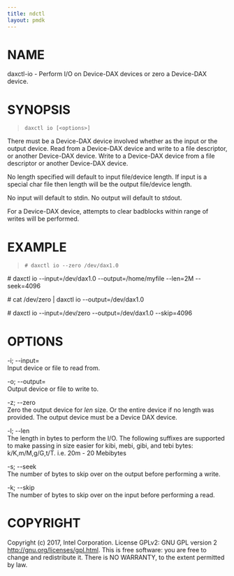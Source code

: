 ```yaml
---
title: ndctl
layout: pmdk
---
```


NAME
====

daxctl-io - Perform I/O on Device-DAX devices or zero a Device-DAX device.

SYNOPSIS
========

>     daxctl io [<options>]

There must be a Device-DAX device involved whether as the input or the output device. Read from a Device-DAX device and write to a file descriptor, or another Device-DAX device. Write to a Device-DAX device from a file descriptor or another Device-DAX device.

No length specified will default to input file/device length. If input is a special char file then length will be the output file/device length.

No input will default to stdin. No output will default to stdout.

For a Device-DAX device, attempts to clear badblocks within range of writes will be performed.

EXAMPLE
=======

>     # daxctl io --zero /dev/dax1.0

\# daxctl io --input=/dev/dax1.0 --output=/home/myfile --len=2M --seek=4096

\# cat /dev/zero | daxctl io --output=/dev/dax1.0

\# daxctl io --input=/dev/zero --output=/dev/dax1.0 --skip=4096

OPTIONS
=======

-i; --input=  
Input device or file to read from.

-o; --output=  
Output device or file to write to.

-z; --zero  
Zero the output device for *len* size. Or the entire device if no length was provided. The output device must be a Device DAX device.

-l; --len  
The length in bytes to perform the I/O. The following suffixes are supported to make passing in size easier for kibi, mebi, gibi, and tebi bytes: k/K,m/M,g/G,t/T. i.e. 20m - 20 Mebibytes

-s; --seek  
The number of bytes to skip over on the output before performing a write.

-k; --skip  
The number of bytes to skip over on the input before performing a read.

COPYRIGHT
=========

Copyright (c) 2017, Intel Corporation. License GPLv2: GNU GPL version 2 <http://gnu.org/licenses/gpl.html>. This is free software: you are free to change and redistribute it. There is NO WARRANTY, to the extent permitted by law.
